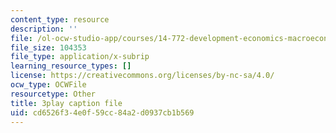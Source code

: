 ```yaml
---
content_type: resource
description: ''
file: /ol-ocw-studio-app/courses/14-772-development-economics-macroeconomics-spring-2013/cd6526f34e0f59cc84a2d0937cb1b569_IVm21JGcwFo.vtt
file_size: 104353
file_type: application/x-subrip
learning_resource_types: []
license: https://creativecommons.org/licenses/by-nc-sa/4.0/
ocw_type: OCWFile
resourcetype: Other
title: 3play caption file
uid: cd6526f3-4e0f-59cc-84a2-d0937cb1b569
---
```

